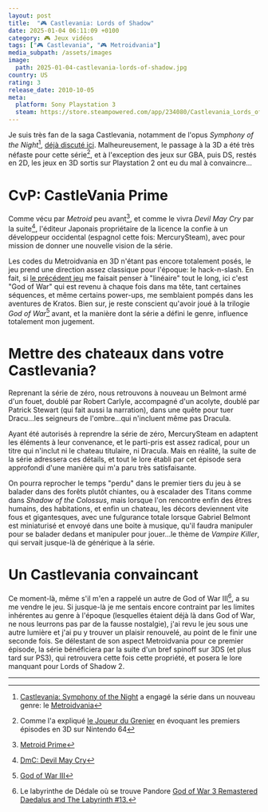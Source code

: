 ```yaml
---
layout: post
title:  "🎮 Castlevania: Lords of Shadow"
date: 2025-01-04 06:11:09 +0100
category: 🎮 Jeux vidéos
tags: ["🎮 Castlevania", "🎮 Metroidvania"]
media_subpath: /assets/images
image:
  path: 2025-01-04-castlevania-lords-of-shadow.jpg
country: US
rating: 3
release_date: 2010-10-05
meta:
  platform: Sony Playstation 3
  steam: https://store.steampowered.com/app/234080/Castlevania_Lords_of_Shadow__Ultimate_Edition/
---
```


Je suis très fan de la saga Castlevania, notamment de l'opus *Symphony of the Night*[^1], [déjà discuté ici](/posts/aux-origines-de-castlevania-sotn/). Malheureusement, le passage à la 3D a été très néfaste pour cette série[^2], et à l'exception des jeux sur GBA, puis DS, restés en 2D, les jeux en 3D sortis sur Playstation 2 ont eu du mal à convaincre...

# CvP: CastleVania Prime

Comme vécu par *Metroid* peu avant[^3], et comme le vivra *Devil May Cry* par la suite[^4], l'éditeur Japonais propriétaire de la licence la confie à un développeur occidental (espagnol cette fois: MercurySteam), avec pour mission de donner une nouvelle vision de la série.

Les codes du Metroidvania en 3D n'étant pas encore totalement posés, le jeu prend une direction assez classique pour l'époque: le hack-n-slash. En fait, si [le précédent jeu](/posts/remember-me/) me faisait penser à "linéaire" tout le long, ici c'est "God of War" qui est revenu à chaque fois dans ma tête, tant certaines séquences, et même certains power-ups, me semblaient pompés dans les aventures de Kratos. Bien sur, je reste conscient qu'avoir joué à la trilogie *God of War*[^5] avant, et la manière dont la série a défini le genre, influence totalement mon jugement.

# Mettre des chateaux dans votre Castlevania?

Reprenant la série de zéro, nous retrouvons à nouveau un Belmont armé d'un fouet, doublé par Robert Carlyle, accompagné d'un acolyte, doublé par Patrick Stewart (qui fait aussi la narration), dans une quête pour tuer Dracu...les seigneurs de l'ombre...qui n'incluent même pas Dracula.

Ayant été autorisés à reprendre la série de zéro, MercurySteam en adaptent les éléments à leur convenance, et le parti-pris est assez radical, pour un titre qui n'inclut ni le chateau titulaire, ni Dracula. Mais en réalité, la suite de la série adressera ces détails, et tout le lore établi par cet épisode sera approfondi d'une manière qui m'a paru très satisfaisante.

On pourra reprocher le temps "perdu" dans le premier tiers du jeu à se balader dans des forêts plutôt chiantes, ou à escalader des Titans comme dans *Shadow of the Colossus*, mais lorsque l'on rencontre enfin des êtres humains, des habitations, et enfin un chateau, les décors deviennent vite fous et gigantesques, avec une fulgurance totale lorsque Gabriel Belmont est miniaturisé et envoyé dans une boite à musique, qu'il faudra manipuler pour se balader dedans et manipuler pour jouer...le thème de *Vampire Killer*, qui servait jusque-là de générique à la série.

# Un Castlevania convaincant

Ce moment-là, même s'il m'en a rappelé un autre de God of War III[^6], a su me vendre le jeu. Si jusque-là je me sentais encore contraint par les limites inhérentes au genre à l'époque (lesquelles étaient déjà là dans God of War, ne nous leurrons pas par de la fausse nostalgie), j'ai revu le jeu sous une autre lumière et j'ai pu y trouver un plaisir renouvelé, au point de le finir une seconde fois. Se délestant de son aspect Metroidvania pour ce premier épisode, la série bénéficiera par la suite d'un bref spinoff sur 3DS (et plus tard sur PS3), qui retrouvera cette fois cette propriété, et posera le lore manquant pour Lords of Shadow 2.

* * *
[^1]: [<i class="fab fa-wikipedia-w"></i> Castlevania: Symphony of the Night](https://fr.wikipedia.org/wiki/Castlevania:_Symphony_of_the_Night) a engagé la série dans un nouveau genre: le [<i class="fab fa-wikipedia-w"></i> Metroidvania](https://fr.wikipedia.org/wiki/Metroidvania)
[^2]: Comme l'a expliqué [<i class="fab fa-youtube"></i> le Joueur du Grenier](https://www.youtube.com/watch?v=Cpke7ZnJJvA) en évoquant les premiers épisodes en 3D sur Nintendo 64
[^3]: [<i class="fab fa-wikipedia-w"></i> Metroid Prime](https://fr.wikipedia.org/wiki/Metroid_Prime)
[^4]: [<i class="fab fa-wikipedia-w"></i> DmC: Devil May Cry](https://fr.wikipedia.org/wiki/DmC:_Devil_May_Cry)
[^5]: [<i class="fab fa-wikipedia-w"></i> God of War III](https://fr.wikipedia.org/wiki/God_of_War_III)
[^6]: Le labyrinthe de Dédale où se trouve Pandore [<i class="fab fa-youtube"></i> God of War 3 Remastered Daedalus and The Labyrinth #13.](https://www.youtube.com/watch?v=DKGneVAR_8Y)
